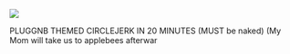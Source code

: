 ![](https://i.pinimg.com/564x/39/7d/3c/397d3c012ca0824032538a9449a00131.jpg)

 PLUGGNB THEMED CIRCLEJERK IN 20 MINUTES (MUST be naked) (My Mom will take us to applebees afterwar
